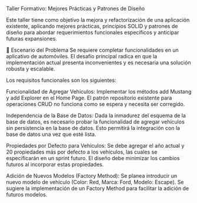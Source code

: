 Taller Formativo: Mejores Prácticas y Patrones de Diseño


Este taller tiene como objetivo la mejora y refactorización de una aplicación existente, 
aplicando mejores prácticas, principios SOLID y patrones de diseño para abordar requerimientos funcionales específicos y anticipar futuras expansiones.

📝 Escenario del Problema
Se requiere completar funcionalidades en un aplicativo de automóviles. El desafío principal radica en que la implementación actual presenta inconvenientes y es necesaria una solución robusta y escalable.

Los requisitos funcionales son los siguientes:

Funcionalidad de Agregar Vehículos: Implementar los métodos add Mustang y add Explorer en el Home Page. El patrón repositorio existente para operaciones CRUD no funciona como se espera y necesita ser corregido.

Independencia de la Base de Datos: Dada la inmadurez del esquema de la base de datos, es necesario probar la funcionalidad de agregar vehículos sin persistencia en la base de datos. Esto permitirá la integración con la base de datos una vez que esté lista.

Propiedades por Defecto para Vehículos: Se debe agregar el año actual y 20 propiedades más por defecto a los vehículos, las cuales se especificarán en un sprint futuro. El diseño debe minimizar los cambios futuros al incorporar estas propiedades.

Adición de Nuevos Modelos (Factory Method): Se planea introducir un nuevo modelo de vehículo (Color: Red, Marca: Ford, Modelo: Escape). Se sugiere la implementación de un Factory Method para facilitar la adición de futuros modelos.

